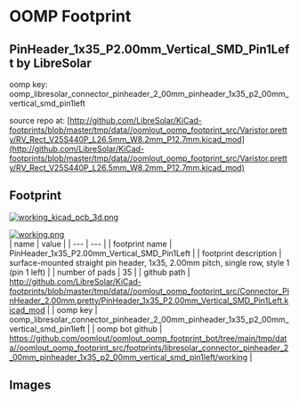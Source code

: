 # OOMP Footprint  
## PinHeader_1x35_P2.00mm_Vertical_SMD_Pin1Left  by LibreSolar  
  
oomp key: oomp_libresolar_connector_pinheader_2_00mm_pinheader_1x35_p2_00mm_vertical_smd_pin1left  
  
source repo at: [http://github.com/LibreSolar/KiCad-footprints/blob/master/tmp/data//oomlout_oomp_footprint_src/Varistor.pretty/RV_Rect_V25S440P_L26.5mm_W8.2mm_P12.7mm.kicad_mod](http://github.com/LibreSolar/KiCad-footprints/blob/master/tmp/data//oomlout_oomp_footprint_src/Varistor.pretty/RV_Rect_V25S440P_L26.5mm_W8.2mm_P12.7mm.kicad_mod)  
## Footprint  
  
[![working_kicad_pcb_3d.png](working_kicad_pcb_3d_600.png)](working_kicad_pcb_3d.png)  
  
[![working.png](working_600.png)](working.png)  
| name | value | 
| --- | --- | 
| footprint name | PinHeader_1x35_P2.00mm_Vertical_SMD_Pin1Left | 
| footprint description | surface-mounted straight pin header, 1x35, 2.00mm pitch, single row, style 1 (pin 1 left) | 
| number of pads | 35 | 
| github path | http://github.com/LibreSolar/KiCad-footprints/blob/master/tmp/data//oomlout_oomp_footprint_src/Connector_PinHeader_2.00mm.pretty/PinHeader_1x35_P2.00mm_Vertical_SMD_Pin1Left.kicad_mod | 
| oomp key | oomp_libresolar_connector_pinheader_2_00mm_pinheader_1x35_p2_00mm_vertical_smd_pin1left | 
| oomp bot github | https://github.com/oomlout/oomlout_oomp_footprint_bot/tree/main/tmp/data//oomlout_oomp_footprint_src/footprints/libresolar_connector_pinheader_2_00mm_pinheader_1x35_p2_00mm_vertical_smd_pin1left/working | 
## Images  
